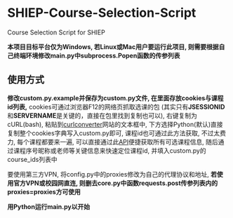 # SHIEP-Course-Selection-Script
Course Selection Script for SHIEP

**本项目目标平台仅为Windows, 若Linux或Mac用户要运行此项目, 则需要根据自己终端环境修改main.py中subprocess.Popen函数的传参列表**  

## 使用方式
**修改custom.py.example并保存为custom.py文件, 在里面存放cookies与课程id列表,** cookies可通过浏览器F12的网络页抓取选课的包 (其实只有**JSESSIONID**和**SERVERNAME**是关键的，直接在包里找到复制也可以), 右键复制为cURL(bash), 粘贴到[curlconverter](https://curlconverter.com/)网站的文本框中, 下方选择Python(默认)直接复制整个cookies字典写入custom.py即可, 课程id也可通过此方法获取, 不过太费力, 每个课程都要来一遍, 可以直接通过此[API](https://jw.shiep.edu.cn/eams/stdElectCourse!data.action?profileId=1614)便捷获取所有可选课程信息, 随后通过课程序号昵称或老师等关键信息来快速定位课程id, 并填入custom.py的course_ids列表中

要使用第三方VPN, 将config.py中的proxies修改为自己的代理协议和地址, **若使用官方VPN或校园网直连, 则删去core.py中函数requests.post传参列表内的proxies=proxies方可使用**

**用Python运行main.py以开始**